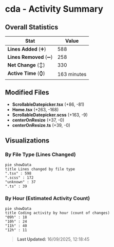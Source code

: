 # cda - Activity Summary 

## Overall Statistics

| Stat                   | Value                                                             |
| ---------------------- | ----------------------------------------------------------------- |
| **Lines Added** (➕)   | 588                                          |
| **Lines Removed** (➖) | 258                                        |
| **Net Change** (↕)    | 330                |
| **Active Time** (⌚)   | 163 minutes |


## Modified Files
- **ScrollableDatepicker.tsx** (+86, -81)
- **Home.tsx** (+263, -168)
- **ScrollableDatepicker.scss** (+163, -9)
- **centerOnResize** (+37, -0)
- **centerOnResize.ts** (+39, -0)

## Visualizations

### By File Type (Lines Changed)

```mermaid
pie showData
title Lines changed by file type
".tsx" : 598
".scss" : 172
"unknown" : 37
".ts" : 39
```

### By Hour (Estimated Activity Count)

```mermaid
pie showData
title Coding activity by hour (count of changes)
"09h" : 18
"10h" : 24
"11h" : 40
"12h" : 11
```


> **Last Updated:** 16/09/2025, 12:18:45